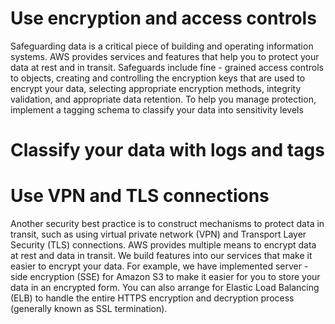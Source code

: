 # Use encryption and access controls
Safeguarding data is a critical piece of building and operating information systems. AWS provides services and features that help you to protect your data at rest and in transit. Safeguards include fine - grained access controls to objects, creating and controlling the encryption keys that are used to encrypt your data, selecting appropriate encryption methods, integrity validation, and appropriate data retention. To help you manage protection, implement a tagging schema to classify your data into sensitivity levels
# Classify your data with logs and tags

# Use VPN and TLS connections
Another security best practice is to construct mechanisms to protect data in transit, such as using virtual private network (VPN) and Transport Layer Security (TLS) connections.
AWS provides multiple means to encrypt data at rest and data in transit. We build features into our services that make it easier to encrypt your data. For example, we have implemented server - side encryption (SSE) for Amazon S3 to make it easier for you to store your data in an encrypted form. You can also arrange for Elastic Load Balancing (ELB) to handle the entire HTTPS encryption and decryption process (generally known as SSL termination).